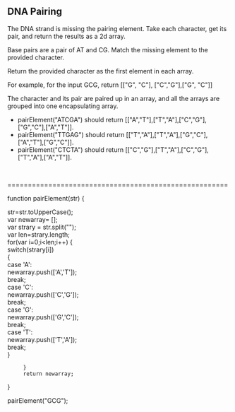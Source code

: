 
<h2>DNA Pairing</h2>

<p>The DNA strand is missing the pairing element. Take each character, get its pair, and return the results as a 2d array.</p>
<p>Base pairs are a pair of AT and CG. Match the missing element to the provided character.

Return the provided character as the first element in each array.</p>

<p>
<p>For example, for the input GCG, return [["G", "C"], ["C","G"],["G", "C"]]  

The character and its pair are paired up in an array, and all the arrays are grouped into one encapsulating array.</p>  
<ul>  
<li>pairElement("ATCGA") should return [["A","T"],["T","A"],["C","G"],["G","C"],["A","T"]].</li>
<li>pairElement("TTGAG") should return [["T","A"],["T","A"],["G","C"],["A","T"],["G","C"]].</li>
<li>pairElement("CTCTA") should return [["C","G"],["T","A"],["C","G"],["T","A"],["A","T"]].</li>
</ul>
</p><br/>
<p>======================================================</p>

  function pairElement(str) {  
  
  str=str.toUpperCase();  
  var newarray= [];  
  var strary = str.split("");  
		 var len=strary.length;  
		 for(var i=0;i<len;i++) 
		 {    
		   switch(strary[i])  
		   {  
		   case 'A':   
		          newarray.push(['A','T']);   
				  break;  
		   case 'C':   
                  newarray.push(['C','G']);  
				  break;  
		   case 'G':   
		          newarray.push(['G','C']);  
				  break;  
		   case 'T':   
		         newarray.push(['T','A']);  
				  break;  		  
		   }  
  
		 }
		 return newarray;  
}  
   
pairElement("GCG");  
